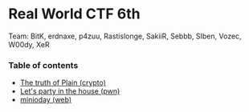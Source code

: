 # Real World CTF 6th

Team: BitK, erdnaxe, p4zuu, Rastislonge, SakiiR, Sebbb, SIben, Vozec, W00dy, XeR

### Table of contents
* [The truth of Plain (crypto)](truthplain)
* [Let's party in the house (pwn)](partyhouse)
* [minioday (web)](minioday)
